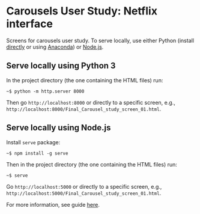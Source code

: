 # Carousels User Study: Netflix interface

Screens for carousels user study. To serve locally, use either Python (install [directly](https://www.python.org/downloads/windows/) or using [Anaconda](https://www.anaconda.com/download)) or [Node.js](https://nodejs.org/en).

## Serve locally using Python 3

In the project directory (the one containing the HTML files) run:

```console
~$ python -m http.server 8000
```
Then go `http://localhost:8000` or directly to a specific screen, e.g., `http://localhost:8000/Final_Carousel_study_screen_01.html`.

## Serve locally using Node.js

Install `serve` package:

```console
~$ npm install -g serve
```

Then in the project directory (the one containing the HTML files) run:

```console
~$ serve
```

Go `http://localhost:5000` or directly to a specific screen, e.g., `http://localhost:5000/Final_Carousel_study_screen_01.html`.

For more information, see guide [here](https://medium.com/@vasist.96/running-html-files-with-serve-in-localhost-a-step-by-step-guide-e554c2da9eb0).